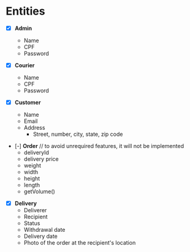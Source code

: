 # Entities

- [x] **Admin**
  - Name
  - CPF
  - Password

- [x] **Courier**
  - Name
  - CPF
  - Password

- [x] **Customer**
  - Name
  - Email
  - Address
    - Street, number, city, state, zip code

- [-] **Order** // to avoid unrequired features, it will not be implemented
  - deliveryId
  - delivery price
  - weight
  - width
  - height
  - length
  - getVolume()

- [x] **Delivery**
  - Deliverer
  - Recipient
  - Status
  - Withdrawal date
  - Delivery date
  - Photo of the order at the recipient's location
